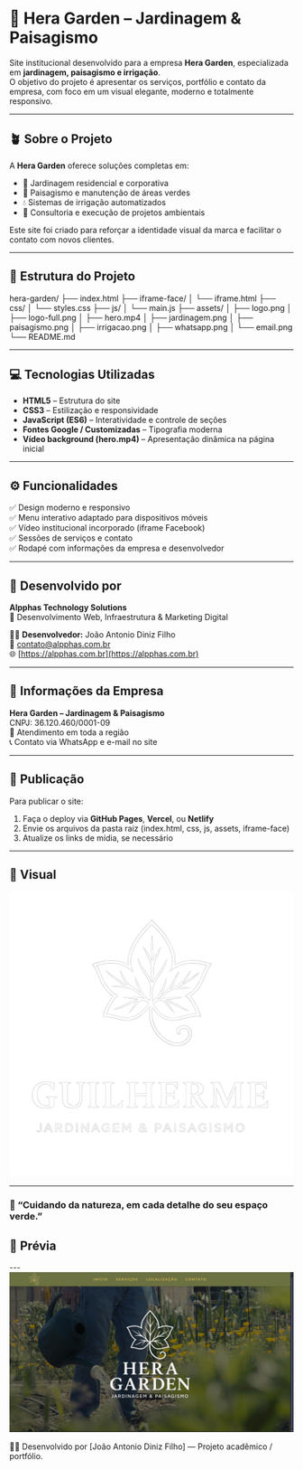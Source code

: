 # 🌿 Hera Garden – Jardinagem & Paisagismo  

Site institucional desenvolvido para a empresa **Hera Garden**, especializada em **jardinagem, paisagismo e irrigação**.  
O objetivo do projeto é apresentar os serviços, portfólio e contato da empresa, com foco em um visual elegante, moderno e totalmente responsivo.  

---

## 🪴 Sobre o Projeto  

A **Hera Garden** oferece soluções completas em:  
- 🌼 Jardinagem residencial e corporativa  
- 🌳 Paisagismo e manutenção de áreas verdes  
- 💧 Sistemas de irrigação automatizados  
- 🌱 Consultoria e execução de projetos ambientais  

Este site foi criado para reforçar a identidade visual da marca e facilitar o contato com novos clientes.  

---

## 🧩 Estrutura do Projeto  

hera-garden/
├── index.html
├── iframe-face/
│ └── iframe.html
├── css/
│ └── styles.css
├── js/
│ └── main.js
├── assets/
│ ├── logo.png
│ ├── logo-full.png
│ ├── hero.mp4
│ ├── jardinagem.png
│ ├── paisagismo.png
│ ├── irrigacao.png
│ ├── whatsapp.png
│ └── email.png
└── README.md


---

## 💻 Tecnologias Utilizadas  

- **HTML5** – Estrutura do site  
- **CSS3** – Estilização e responsividade  
- **JavaScript (ES6)** – Interatividade e controle de seções  
- **Fontes Google / Customizadas** – Tipografia moderna  
- **Vídeo background (hero.mp4)** – Apresentação dinâmica na página inicial  

---

## ⚙️ Funcionalidades  

✅ Design moderno e responsivo  
✅ Menu interativo adaptado para dispositivos móveis  
✅ Vídeo institucional incorporado (iframe Facebook)  
✅ Sessões de serviços e contato  
✅ Rodapé com informações da empresa e desenvolvedor  

---

## 🧠 Desenvolvido por  

**Alpphas Technology Solutions**  
💼 Desenvolvimento Web, Infraestrutura & Marketing Digital  

👨‍💻 **Desenvolvedor:** João Antonio Diniz Filho  
📧 [contato@alpphas.com.br](mailto:contato@alpphas.com.br)  
🌐 [https://alpphas.com.br](https://alpphas.com.br)  

---

## 🏢 Informações da Empresa  

**Hera Garden – Jardinagem & Paisagismo**  
CNPJ: 36.120.460/0001-09  
📍 Atendimento em toda a região  
📞 Contato via WhatsApp e e-mail no site  

---

## 🚀 Publicação  

Para publicar o site:  
1. Faça o deploy via **GitHub Pages**, **Vercel**, ou **Netlify**  
2. Envie os arquivos da pasta raiz (index.html, css, js, assets, iframe-face)  
3. Atualize os links de mídia, se necessário  

---

## 📸 Visual  

![Preview do site](assets/logo-full.png)

---

### 💚 “Cuidando da natureza, em cada detalhe do seu espaço verde.”  

## 📸 Prévia

---![alt text](image.png)

👨‍💻 Desenvolvido por [João Antonio Diniz Filho] — Projeto acadêmico / portfólio.
